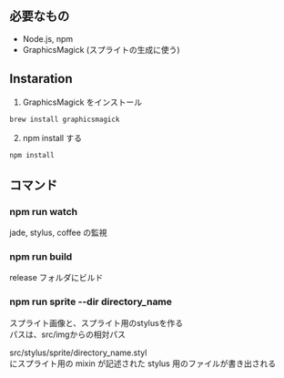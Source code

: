 ## 必要なもの
* Node.js, npm
* GraphicsMagick (スプライトの生成に使う)

## Instaration

1. GraphicsMagick をインストール
  ```sh
  brew install graphicsmagick
  ```

2. npm install する
  ```
  npm install
  ```

## コマンド

### npm run watch

jade, stylus, coffee の監視

### npm run build

release フォルダにビルド

### npm run sprite --dir directory_name

スプライト画像と、スプライト用のstylusを作る  
パスは、src/imgからの相対パス  

src/stylus/sprite/directory_name.styl  
にスプライト用の mixin が記述された stylus 用のファイルが書き出される  
